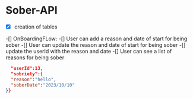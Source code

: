# Sober-API

- [x] creation of tables

-[] OnBoardingFLow:
        -[] User can add a reason and date of start for being sober
        -[] User can update the reason and date of start for being sober
        -[] update the userId with the reason and date
        -[] User can see a list of reasons for being sober

``` json {
  "userId":13,
  "sobriety":{
  "reason":"hello",
  "soberDate":"2023/10/10"
}}
```
